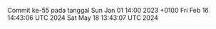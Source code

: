 Commit ke-55 pada tanggal Sun Jan 01 14:00 2023 +0100
Fri Feb 16 14:43:06 UTC 2024
Sat May 18 13:43:07 UTC 2024
